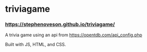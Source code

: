 # triviagame

### https://stephenoveson.github.io/triviagame/

  A trivia game using an api from https://opentdb.com/api_config.php
  
  Built with JS, HTML, and CSS.
